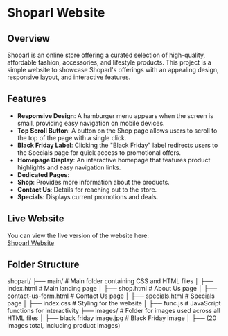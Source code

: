 # Shoparl Website

## Overview
Shoparl is an online store offering a curated selection of high-quality, affordable fashion, accessories, and lifestyle products. This project is a simple website to showcase Shoparl's offerings with an appealing design, responsive layout, and interactive features.

## Features
- **Responsive Design**: A hamburger menu appears when the screen is small, providing easy navigation on mobile devices.
- **Top Scroll Button**: A button on the Shop page allows users to scroll to the top of the page with a single click.
- **Black Friday Label**: Clicking the "Black Friday" label redirects users to the Specials page for quick access to promotional offers.
- **Homepage Display**: An interactive homepage that features product highlights and easy navigation links.
- **Dedicated Pages**:
- **Shop**: Provides more information about the products.
- **Contact Us**: Details for reaching out to the store.
- **Specials**: Displays current promotions and deals.

## Live Website

You can view the live version of the website here:  
[Shoparl Website](https://arnolddecoder.github.io/My-Shoparl-website/)


## Folder Structure
shoparl/
├── main/                        # Main folder containing CSS and HTML files
│   ├── index.html               # Main landing page
│   ├── shop.html                # About Us page
│   ├── contact-us-form.html     # Contact Us page
│   ├── specials.html            # Specials page
│   ├── index.css                # Styling for the website
│   ├── func.js                  # JavaScript functions for interactivity
├── images/                      # Folder for images used across all HTML files
│   ├── black friday image.jpg   # Black Friday image
│   ├── (20 images total, including product images)
